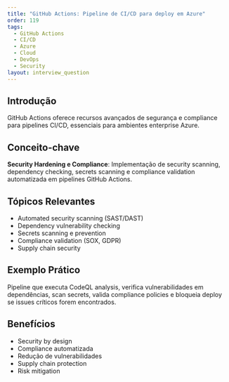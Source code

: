 ```yaml
---
title: "GitHub Actions: Pipeline de CI/CD para deploy em Azure"
order: 119
tags:
  - GitHub Actions
  - CI/CD
  - Azure
  - Cloud
  - DevOps
  - Security
layout: interview_question
---
```


## Introdução

GitHub Actions oferece recursos avançados de segurança e compliance para pipelines CI/CD, essenciais para ambientes enterprise Azure.

## Conceito-chave

**Security Hardening e Compliance**: Implementação de security scanning, dependency checking, secrets scanning e compliance validation automatizada em pipelines GitHub Actions.

## Tópicos Relevantes

- Automated security scanning (SAST/DAST)
- Dependency vulnerability checking
- Secrets scanning e prevention
- Compliance validation (SOX, GDPR)
- Supply chain security

## Exemplo Prático

Pipeline que executa CodeQL analysis, verifica vulnerabilidades em dependências, scan secrets, valida compliance policies e bloqueia deploy se issues críticos forem encontrados.

## Benefícios

- Security by design
- Compliance automatizada
- Redução de vulnerabilidades
- Supply chain protection
- Risk mitigation
